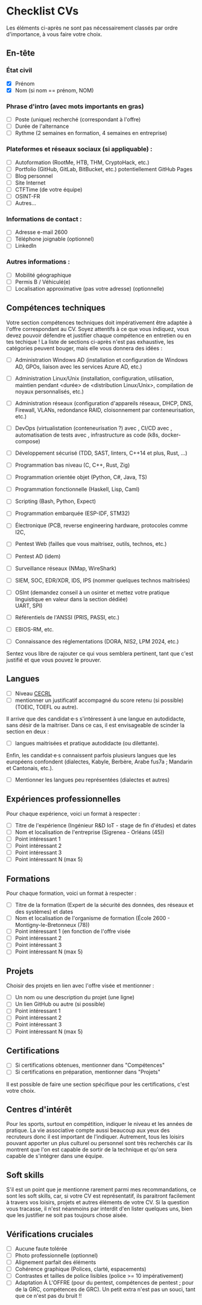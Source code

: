 # Checklist CVs

Les éléments ci-après ne sont pas nécessairement classés par ordre d'importance, à vous faire votre choix.

## En-tête

### État civil

- [X] Prénom  
- [X] Nom (si nom == prénom, NOM)  

### Phrase d'intro (avec mots importants en gras)

- [ ] Poste (unique) recherché (correspondant à l'offre)  
- [ ] Durée de l'alternance  
- [ ] Rythme (2 semaines en formation, 4 semaines en entreprise)  

### Plateformes et réseaux sociaux (si appliquable) :

- [ ] Autoformation (RootMe, HTB, THM, CryptoHack, etc.)  
- [ ] Portfolio (GitHub, GitLab, BitBucket, etc.) potentiellement GitHub Pages  
- [ ] Blog personnel  
- [ ] Site Internet  
- [ ] CTFTime (de votre équipe)  
- [ ] OSINT-FR
- [ ] Autres...

### Informations de contact :

- [ ] Adresse e-mail 2600  
- [ ] Téléphone joignable (optionnel)  
- [ ] LinkedIn  

### Autres informations :

- [ ] Mobilité géographique  
- [ ] Permis B / Véhiculé(e)  
- [ ] Localisation approximative (pas votre adresse) (optionnelle)  

## Compétences techniques

Votre section compétences techniques doit impérativement être adaptée
à l'offre correspondant au CV. Soyez attentifs à ce que vous indiquez, 
vous devez pouvoir défendre et justifier chaque compétence en entretien ou en
tes techique !
La liste de sections ci-après n'est pas exhaustive, les catégories peuvent
bouger, mais elle vous donnera des idées :  

- [ ] Administration Windows AD (installation et configuration de Windows AD,
    GPOs, liaison avec les services Azure AD, etc.)  
- [ ] Administration Linux/Unix (installation, configuration, utilisation,
    maintien pendant <durée> de <distribution Linux/Unix>, compilation de 
    noyaux personnalisés, etc.) 
- [ ] Administration réseaux (configuration d'appareils réseaux, DHCP, DNS,
    Firewall, VLANs, redondance RAID, cloisonnement par conteneurisation, etc.)
- [ ] DevOps (virtualistation (conteneurisation ?) avec <technos>,
    CI/CD avec <technos>, automatisation de tests avec <technos>,
    infrastructure as code (k8s, docker-compose)  

- [ ] Développement sécurisé (TDD, SAST, linters, C++14 et plus, Rust, ...)  
- [ ] Programmation bas niveau (C, C++, Rust, Zig)  
- [ ] Programmation orientée objet (Python, C#, Java, TS)  
- [ ] Programmation fonctionnelle (Haskell, Lisp, Caml)  
- [ ] Scripting (Bash, Python, Expect)  
- [ ] Programmation embarquée (ESP-IDF, STM32)  
- [ ] Électronique (PCB, reverse engineering hardware, protocoles comme I2C,

- [ ] Pentest Web (failles que vous maitrisez, outils, technos, etc.)  
- [ ] Pentest AD (idem)  

- [ ] Surveillance réseaux (NMap, WireShark)
- [ ] SIEM, SOC, EDR/XDR, IDS, IPS (nommer quelques technos maitrisées)  

- [ ] OSInt (demandez conseil à un osinter et mettez votre pratique 
    linguistique en valeur dans la section dédiée)  
    UART, SPI)  

- [ ] Référentiels de l'ANSSI (PRIS, PASSI, etc.)  
- [ ] EBIOS-RM, etc.  
- [ ] Connaissance des réglementations (DORA, NIS2, LPM 2024, etc.)

Sentez vous libre de rajouter ce qui vous semblera pertinent, tant que c'est
justifié et que vous pouvez le prouver.  

## Langues

- [ ] Niveau [CECRL](https://www.coe.int/fr/web/common-european-framework-reference-languages/)  
- [ ] mentionner un justificatif accompagné du score retenu (si possible)
    (TOEIC, TOEFL ou autre).  

Il arrive que des candidat·e·s s'intéressent à une langue en autodidacte,
sans désir de la maitriser. Dans ce cas, il est envisageable de scinder la 
section en deux :  
- [ ] langues maitrisées et pratique autodidacte (ou dilettante).  

Enfin, les candidat·e·s connaissent parfois plusieurs langues que les européens 
confondent (dialectes, Kabyle, Berbère, Arabe fus7a ; 
Mandarin et Cantonais, etc.).  
- [ ] Mentionner les langues peu représentées (dialectes et autres)

## Expériences professionnelles

Pour chaque expérience, voici un format à respecter :  
- [ ] Titre de l'expérience (Ingénieur R&D IoT - stage de fin d'études) et dates  
- [ ] Nom et localisation de l'entreprise (Sigrenea - Orléans (45))  
- [ ] Point intéressant 1  
- [ ] Point intéressant 2  
- [ ] Point intéressant 3  
- [ ] Point intéressant N (max 5)  

## Formations

Pour chaque formation, voici un format à respecter :  
- [ ] Titre de la formation (Expert de la sécurité des données, des réseaux et des systèmes) et dates  
- [ ] Nom et localisation de l'organisme de formation (École 2600 - Montigny-le-Bretonneux (78))  
- [ ] Point intéressant 1 (en fonction de l'offre visée  
- [ ] Point intéressant 2  
- [ ] Point intéressant 3  
- [ ] Point intéressant N (max 5)  

## Projets

Choisir des projets en lien avec l'offre visée et mentionner :  
- [ ] Un nom ou une description du projet (une ligne)  
- [ ] Un lien GitHub ou autre (si possible)  
- [ ] Point intéressant 1  
- [ ] Point intéressant 2  
- [ ] Point intéressant 3  
- [ ] Point intéressant N (max 5)  

## Certifications

- [ ] Si certifications obtenues, mentionner dans "Compétences"
- [ ] Si certifications en préparation, mentionner dans "Projets"

Il est possible de faire une section spécifique pour les certifications,
c'est votre choix.  

## Centres d'intérêt

Pour les sports, surtout en compétition, indiquer le niveau et les années de 
pratique.
La vie associative compte aussi beaucoup aux yeux des recruteurs donc il est
important de l'indiquer.
Autrement, tous les loisirs pouvant apporter un plus culturel ou personnel sont
très recherchés car ils montrent que l'on est capable de sortir de la technique 
et qu'on sera capable de s'intégrer dans une équipe.  

## Soft skills

S'il est un point que je mentionne rarement parmi mes recommandations,
ce sont les soft skills, car, si votre CV est représentatif, ils paraitront
facilement à travers vos loisirs, projets et autres éléments de votre CV.
Si la question vous tracasse, il n'est néanmoins par interdit d'en lister
quelques uns, bien que les justifier ne soit pas toujours chose aisée.

## Vérifications cruciales

- [ ] Aucune faute tolérée  
- [ ] Photo professionnelle (optionnel)  
- [ ] Alignement parfait des éléments  
- [ ] Cohérence graphique (Polices, clarté, espacements)  
- [ ] Contrastes et tailles de police lisibles (police >= 10 impérativement)
- [ ] Adaptation À L'OFFRE (pour du pentest, compétences de pentest ;
    pour de la GRC, compétences de GRC). Un petit extra n'est pas un souci,
    tant que ce n'est pas du bruit !!
